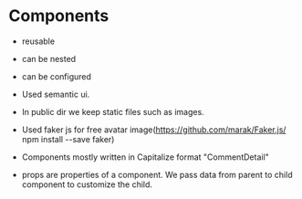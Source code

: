 # Components
- reusable
- can be nested
- can be configured

- Used semantic ui.
- In public dir we keep static files such as images.
- Used faker js for free avatar image(https://github.com/marak/Faker.js/  npm install --save faker) 
- Components mostly written in Capitalize format "CommentDetail"
- props are properties of a component. We pass data from parent to child component to customize the child. 